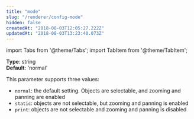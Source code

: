 ```yaml
---
title: "mode"
slug: "/renderer/config-mode"
hidden: false
createdAt: "2018-08-03T12:05:27.222Z"
updatedAt: "2018-08-03T13:23:40.073Z"
---
```


import Tabs from '@theme/Tabs';
import TabItem from '@theme/TabItem';

**Type**: string  
**Default**: 'normal'  

This parameter supports three values:

* `normal`: the default setting. Objects are selectable, and zooming and panning are enabled
* `static`: objects are not selectable, but zooming and panning is enabled
* `print`: objects are not selectable and zooming and panning is disabled
